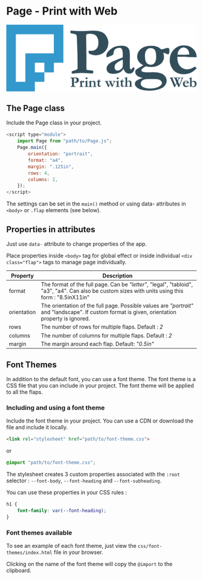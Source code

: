 # Page - Print with Web

![Page - Print with Web](signature.svg)

## The Page class

Include the Page class in your project.

```javascript
<script type="module">
    import Page from "path/to/Page.js";
    Page.main({
        orientation: "portrait",
        format: "a4",
        margin: ".125in",
        rows: 4,
        columns: 2,
    });
</script>
```

The settings can be set in the `main()` method or using data- attributes in `<body>` or `.flap` elements (see below).

## Properties in attributes

Just use `data-` attribute to change properties of the app.

Place properties inside `<body>` tag for global effect or inside individual `<div class="flap">` tags to manage page individually.

| Property    | Description                                                                                                                                        |
| ----------- | -------------------------------------------------------------------------------------------------------------------------------------------------- |
| format      | The format of the full page. Can be _"letter"_, "legal", "tabloid", "a3", "a4". Can also be custom sizes with units using this form : "8.5inX11in" |
| orientation | The orientation of the full page. Possible values are _"portrait"_ and "landscape". If custom format is given, orientation property is ignored.    |
| rows        | The number of rows for multiple flaps. Default : _2_                                                                                               |
| columns     | The number of columns for multiple flaps. Default : _2_                                                                                            |
| margin      | The margin around each flap. Default: _"0.5in"_                                                                                                    |

## Font Themes

In addition to the default font, you can use a font theme. The font theme is a CSS file that you can include in your project. The font theme will be applied to all the flaps.

### Including and using a font theme

Include the font theme in your project. You can use a CDN or download the file and include it locally.

```html
<link rel="stylesheet" href="path/to/font-theme.css">
```

or

```css
@import "path/to/font-theme.css";
```

The stylesheet creates 3 custom properties associated with the `:root` selector : `--font-body`, `--font-heading` and `--font-subheading`.

You can use these properties in your CSS rules :

```css
h1 {
    font-family: var(--font-heading);
}
```

### Font themes available

To see an example of each font theme, just view the `css/font-themes/index.html` file in your browser.

Clicking on the name of the font theme will copy the `@import` to the clipboard.
